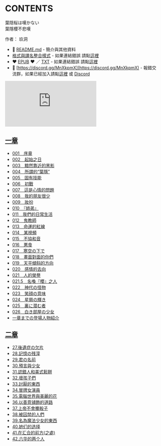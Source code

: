 # CONTENTS

葉隠桜は嘆かない  
葉隱櫻不悲嘆  

作者： 玖洞  



- :closed_book: [README.md](README.md) - 簡介與其他資料
- [格式與譯名整合樣式](https://github.com/bluelovers/node-novel/blob/master/lib/locales/%E8%91%89%E9%9A%A0%E6%A1%9C%E3%81%AF%E5%98%86%E3%81%8B%E3%81%AA%E3%81%84.ts) - 如果連結錯誤 請點[這裡](https://github.com/bluelovers/node-novel/blob/master/lib/locales/)
-  :heart: [EPUB](https://gitlab.com/demonovel/epub-txt/blob/master/ts/%E8%91%89%E9%9A%B1%E6%AB%BB%E4%B8%8D%E6%82%B2%E5%98%86.epub) :heart:  ／ [TXT](https://gitlab.com/demonovel/epub-txt/blob/master/ts/out/%E8%91%89%E9%9A%B1%E6%AB%BB%E4%B8%8D%E6%82%B2%E5%98%86.out.txt) - 如果連結錯誤 請點[這裡](https://gitlab.com/demonovel/epub-txt/blob/master/ts/)
- :mega: [https://discord.gg/MnXkpmX](https://discord.gg/MnXkpmX) - 報錯交流群，如果已經加入請點[這裡](https://discordapp.com/channels/467794087769014273/467794088285175809) 或 [Discord](https://discordapp.com/channels/@me)


![導航目錄](https://chart.apis.google.com/chart?cht=qr&chs=150x150&chl=https://gitlab.com/novel-group/txt-source/blob/master/ts/葉隠桜は嘆かない/導航目錄.md "導航目錄")




## [一章](00000_%E4%B8%80%E7%AB%A0)

- [001　序章](00000_%E4%B8%80%E7%AB%A0/00010_001%E3%80%80%E5%BA%8F%E7%AB%A0.txt)
- [002　起始之日](00000_%E4%B8%80%E7%AB%A0/00020_002%E3%80%80%E8%B5%B7%E5%A7%8B%E4%B9%8B%E6%97%A5.txt)
- [003　黯然靠近的黑影](00000_%E4%B8%80%E7%AB%A0/00030_003%E3%80%80%E9%BB%AF%E7%84%B6%E9%9D%A0%E8%BF%91%E7%9A%84%E9%BB%91%E5%BD%B1.txt)
- [004　所謂的“葉隱”](00000_%E4%B8%80%E7%AB%A0/00040_004%E3%80%80%E6%89%80%E8%AC%82%E7%9A%84%E2%80%9C%E8%91%89%E9%9A%B1%E2%80%9D.txt)
- [005　固有技能](00000_%E4%B8%80%E7%AB%A0/00050_005%E3%80%80%E5%9B%BA%E6%9C%89%E6%8A%80%E8%83%BD.txt)
- [006　初戰](00000_%E4%B8%80%E7%AB%A0/00060_006%E3%80%80%E5%88%9D%E6%88%B0.txt)
- [007　這是心情的問題](00000_%E4%B8%80%E7%AB%A0/00070_007%E3%80%80%E9%80%99%E6%98%AF%E5%BF%83%E6%83%85%E7%9A%84%E5%95%8F%E9%A1%8C.txt)
- [008　我的朋友很少](00000_%E4%B8%80%E7%AB%A0/00080_008%E3%80%80%E6%88%91%E7%9A%84%E6%9C%8B%E5%8F%8B%E5%BE%88%E5%B0%91.txt)
- [009　妝扮](00000_%E4%B8%80%E7%AB%A0/00090_009%E3%80%80%E5%A6%9D%E6%89%AE.txt)
- [010　『姉弟』](00000_%E4%B8%80%E7%AB%A0/00100_010%E3%80%80%E3%80%8E%E5%A7%89%E5%BC%9F%E3%80%8F.txt)
- [011　我們的日常生活](00000_%E4%B8%80%E7%AB%A0/00110_011%E3%80%80%E6%88%91%E5%80%91%E7%9A%84%E6%97%A5%E5%B8%B8%E7%94%9F%E6%B4%BB.txt)
- [012　鬼教師](00000_%E4%B8%80%E7%AB%A0/00120_012%E3%80%80%E9%AC%BC%E6%95%99%E5%B8%AB.txt)
- [013　命運的紅線](00000_%E4%B8%80%E7%AB%A0/00130_013%E3%80%80%E5%91%BD%E9%81%8B%E7%9A%84%E7%B4%85%E7%B7%9A.txt)
- [014　某視頻](00000_%E4%B8%80%E7%AB%A0/00140_014%E3%80%80%E6%9F%90%E8%A6%96%E9%A0%BB.txt)
- [015　不協和音](00000_%E4%B8%80%E7%AB%A0/00150_015%E3%80%80%E4%B8%8D%E5%8D%94%E5%92%8C%E9%9F%B3.txt)
- [016　悪食](00000_%E4%B8%80%E7%AB%A0/00160_016%E3%80%80%E6%82%AA%E9%A3%9F.txt)
- [017　寒空の下で](00000_%E4%B8%80%E7%AB%A0/00170_017%E3%80%80%E5%AF%92%E7%A9%BA%E3%81%AE%E4%B8%8B%E3%81%A7.txt)
- [018　畫面對面的你們](00000_%E4%B8%80%E7%AB%A0/00180_018%E3%80%80%E7%95%AB%E9%9D%A2%E5%B0%8D%E9%9D%A2%E7%9A%84%E4%BD%A0%E5%80%91.txt)
- [019　天平傾斜的方向](00000_%E4%B8%80%E7%AB%A0/00190_019%E3%80%80%E5%A4%A9%E5%B9%B3%E5%82%BE%E6%96%9C%E7%9A%84%E6%96%B9%E5%90%91.txt)
- [020　感情的去向](00000_%E4%B8%80%E7%AB%A0/00200_020%E3%80%80%E6%84%9F%E6%83%85%E7%9A%84%E5%8E%BB%E5%90%91.txt)
- [021　人的榮譽](00000_%E4%B8%80%E7%AB%A0/00210_021%E3%80%80%E4%BA%BA%E7%9A%84%E6%A6%AE%E8%AD%BD.txt)
- [021.5　名喚『櫻』之人](00000_%E4%B8%80%E7%AB%A0/00220_021.5%E3%80%80%E5%90%8D%E5%96%9A%E3%80%8E%E6%AB%BB%E3%80%8F%E4%B9%8B%E4%BA%BA.txt)
- [022　神代の怪物](00000_%E4%B8%80%E7%AB%A0/00230_022%E3%80%80%E7%A5%9E%E4%BB%A3%E3%81%AE%E6%80%AA%E7%89%A9.txt)
- [023　笑顔の意味](00000_%E4%B8%80%E7%AB%A0/00240_023%E3%80%80%E7%AC%91%E9%A1%94%E3%81%AE%E6%84%8F%E5%91%B3.txt)
- [024　星屑の輝き](00000_%E4%B8%80%E7%AB%A0/00250_024%E3%80%80%E6%98%9F%E5%B1%91%E3%81%AE%E8%BC%9D%E3%81%8D.txt)
- [025　裏に潜む者](00000_%E4%B8%80%E7%AB%A0/00260_025%E3%80%80%E8%A3%8F%E3%81%AB%E6%BD%9C%E3%82%80%E8%80%85.txt)
- [026　白き部屋の少女](00000_%E4%B8%80%E7%AB%A0/00270_026%E3%80%80%E7%99%BD%E3%81%8D%E9%83%A8%E5%B1%8B%E3%81%AE%E5%B0%91%E5%A5%B3.txt)
- [一章までの登場人物紹介](00000_%E4%B8%80%E7%AB%A0/00280_%E4%B8%80%E7%AB%A0%E3%81%BE%E3%81%A7%E3%81%AE%E7%99%BB%E5%A0%B4%E4%BA%BA%E7%89%A9%E7%B4%B9%E4%BB%8B.txt)


## [二章](00010_%E4%BA%8C%E7%AB%A0)

- [27.後遺症の欠片](00010_%E4%BA%8C%E7%AB%A0/00010_27.%E5%BE%8C%E9%81%BA%E7%97%87%E3%81%AE%E6%AC%A0%E7%89%87.txt)
- [28.記憶の残滓](00010_%E4%BA%8C%E7%AB%A0/00020_28.%E8%A8%98%E6%86%B6%E3%81%AE%E6%AE%8B%E6%BB%93.txt)
- [29.君の名前](00010_%E4%BA%8C%E7%AB%A0/00030_29.%E5%90%9B%E3%81%AE%E5%90%8D%E5%89%8D.txt)
- [30.預言與少女](00010_%E4%BA%8C%E7%AB%A0/00040_30.%E9%A0%90%E8%A8%80%E8%88%87%E5%B0%91%E5%A5%B3.txt)
- [31.認錯人和美式鬆餅](00010_%E4%BA%8C%E7%AB%A0/00050_31.%E8%AA%8D%E9%8C%AF%E4%BA%BA%E5%92%8C%E7%BE%8E%E5%BC%8F%E9%AC%86%E9%A4%85.txt)
- [32.壞孩子們](00010_%E4%BA%8C%E7%AB%A0/00060_32.%E5%A3%9E%E5%AD%A9%E5%AD%90%E5%80%91.txt)
- [33.討厭的東西](00010_%E4%BA%8C%E7%AB%A0/00070_33.%E8%A8%8E%E5%8E%AD%E7%9A%84%E6%9D%B1%E8%A5%BF.txt)
- [34.冒牌女演員](00010_%E4%BA%8C%E7%AB%A0/00080_34.%E5%86%92%E7%89%8C%E5%A5%B3%E6%BC%94%E5%93%A1.txt)
- [35.電腦世界與美麗的花](00010_%E4%BA%8C%E7%AB%A0/00090_35.%E9%9B%BB%E8%85%A6%E4%B8%96%E7%95%8C%E8%88%87%E7%BE%8E%E9%BA%97%E7%9A%84%E8%8A%B1.txt)
- [36.以善意铺飾的道路](00010_%E4%BA%8C%E7%AB%A0/00100_36.%E4%BB%A5%E5%96%84%E6%84%8F%E9%93%BA%E9%A3%BE%E7%9A%84%E9%81%93%E8%B7%AF.txt)
- [37.上帝不會擲骰子](00010_%E4%BA%8C%E7%AB%A0/00110_37.%E4%B8%8A%E5%B8%9D%E4%B8%8D%E6%9C%83%E6%93%B2%E9%AA%B0%E5%AD%90.txt)
- [38.被囚禁的人們](00010_%E4%BA%8C%E7%AB%A0/00120_38.%E8%A2%AB%E5%9B%9A%E7%A6%81%E7%9A%84%E4%BA%BA%E5%80%91.txt)
- [39.名為魔法少女的東西](00010_%E4%BA%8C%E7%AB%A0/00130_39.%E5%90%8D%E7%82%BA%E9%AD%94%E6%B3%95%E5%B0%91%E5%A5%B3%E7%9A%84%E6%9D%B1%E8%A5%BF.txt)
- [40.她们的选择](00010_%E4%BA%8C%E7%AB%A0/00140_40.%E5%A5%B9%E4%BB%AC%E7%9A%84%E9%80%89%E6%8B%A9.txt)
- [41.在汇合的前方(之處)](00010_%E4%BA%8C%E7%AB%A0/00150_41.%E5%9C%A8%E6%B1%87%E5%90%88%E7%9A%84%E5%89%8D%E6%96%B9(%E4%B9%8B%E8%99%95).txt)
- [42.六华的两个人](00010_%E4%BA%8C%E7%AB%A0/00160_42.%E5%85%AD%E5%8D%8E%E7%9A%84%E4%B8%A4%E4%B8%AA%E4%BA%BA.txt)

